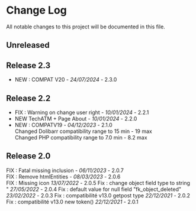 # Change Log
All notable changes to this project will be documented in this file.

## Unreleased

## Release 2.3
- NEW : COMPAT V20 - *24/07/2024* - 2.3.0

## Release 2.2
- FIX : Warning on change user right  - *10/01/2024* - 2.2.1
- NEW TechATM + Page About - *10/01/2024* - 2.2.0
- NEW : COMPATV19 - *04/12/2023* - 2.1.0  
    Changed Dolibarr compatibility range to 15 min - 19 max  
    Changed PHP compatibility range to 7.0 min - 8.2 max

## Release 2.0
FIX : Fatal missing inclusion - *06/11/2023* - 2.0.7  
FIX : Remove htmlEntities - *08/03/2023* - 2.0.6  
FIX : Missing icon *13/07/2022* - 2.0.5
Fix : change object field type to string  " *27/05/2022* - 2.0.4
Fix : default value for null field "fk_object_deleted" *23/02/2022* - 2.0.3
Fix : compatibilité v13.0  getpost type    *22/12/2021* - 2.0.2
Fix : compatibilité v13.0  new token()    *22/12/2021* - 2.0.1
